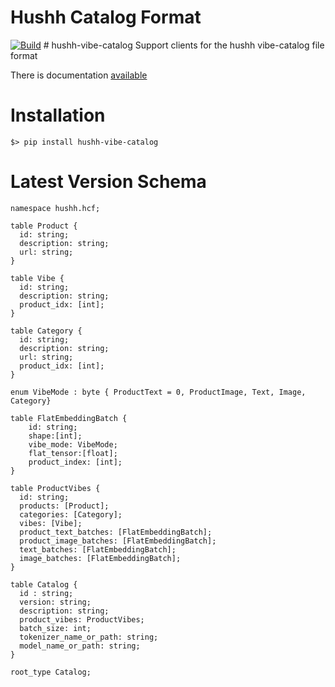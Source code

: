 # Hushh Catalog Format


[![Build](https://github.com/hushh-labs/hushh-vibe-catalog-reader/actions/workflows/main.yml/badge.svg)](https://github.com/hushh-labs/hushh-vibe-catalog-reader/actions/workflows/main.yml)
\# hushh-vibe-catalog Support clients for the hushh vibe-catalog file
format

There is documentation
[available](https://hushh-labs.github.io/hushh-vibe-catalog-reader/reference)

# Installation

``` python3
$> pip install hushh-vibe-catalog
```

# Latest Version Schema

``` flatbuffer
namespace hushh.hcf;

table Product {
  id: string;
  description: string;
  url: string;
}

table Vibe {
  id: string;
  description: string;
  product_idx: [int];
}

table Category {
  id: string;
  description: string;
  url: string;
  product_idx: [int];
}

enum VibeMode : byte { ProductText = 0, ProductImage, Text, Image, Category}

table FlatEmbeddingBatch {
    id: string;
    shape:[int];
    vibe_mode: VibeMode;
    flat_tensor:[float];
    product_index: [int];
}

table ProductVibes {
  id: string;
  products: [Product];
  categories: [Category];
  vibes: [Vibe];
  product_text_batches: [FlatEmbeddingBatch];
  product_image_batches: [FlatEmbeddingBatch];
  text_batches: [FlatEmbeddingBatch];
  image_batches: [FlatEmbeddingBatch];
}

table Catalog {
  id : string;
  version: string;
  description: string;
  product_vibes: ProductVibes;
  batch_size: int;
  tokenizer_name_or_path: string;
  model_name_or_path: string;
}

root_type Catalog;
```
